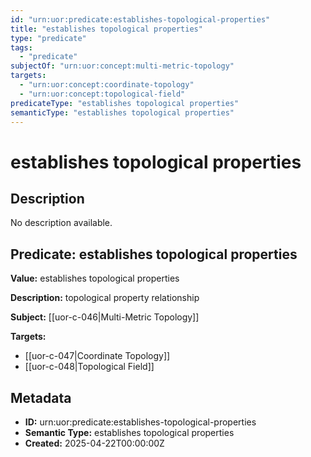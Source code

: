 ```yaml
---
id: "urn:uor:predicate:establishes-topological-properties"
title: "establishes topological properties"
type: "predicate"
tags:
  - "predicate"
subjectOf: "urn:uor:concept:multi-metric-topology"
targets:
  - "urn:uor:concept:coordinate-topology"
  - "urn:uor:concept:topological-field"
predicateType: "establishes topological properties"
semanticType: "establishes topological properties"
---
```


# establishes topological properties

## Description

No description available.

## Predicate: establishes topological properties

**Value:** establishes topological properties

**Description:** topological property relationship

**Subject:** [[uor-c-046|Multi-Metric Topology]]

**Targets:**

- [[uor-c-047|Coordinate Topology]]
- [[uor-c-048|Topological Field]]

## Metadata

- **ID:** urn:uor:predicate:establishes-topological-properties
- **Semantic Type:** establishes topological properties
- **Created:** 2025-04-22T00:00:00Z
